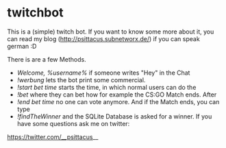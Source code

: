 # twitchbot
This is a (simple) twitch bot.
If you want to know some more about it, you can read my blog (http://psittacus.subnetworx.de/) if you can speak german :D

There is are a few Methods. 

* *Welcome, %username%* if someone writes "Hey" in the Chat
* *!werbung* lets the bot print some commercial.
* *!start bet time* starts the time, in which normal users can do the
* *!bet* where they can bet how for example the CS:GO Match ends. After
* *!end bet time* no one can vote anymore. And if the Match ends, you can type
* *!findTheWinner* and the SQLite Database is asked for a winner.
If you have some questions ask me on twitter:

https://twitter.com/__psittacus__
